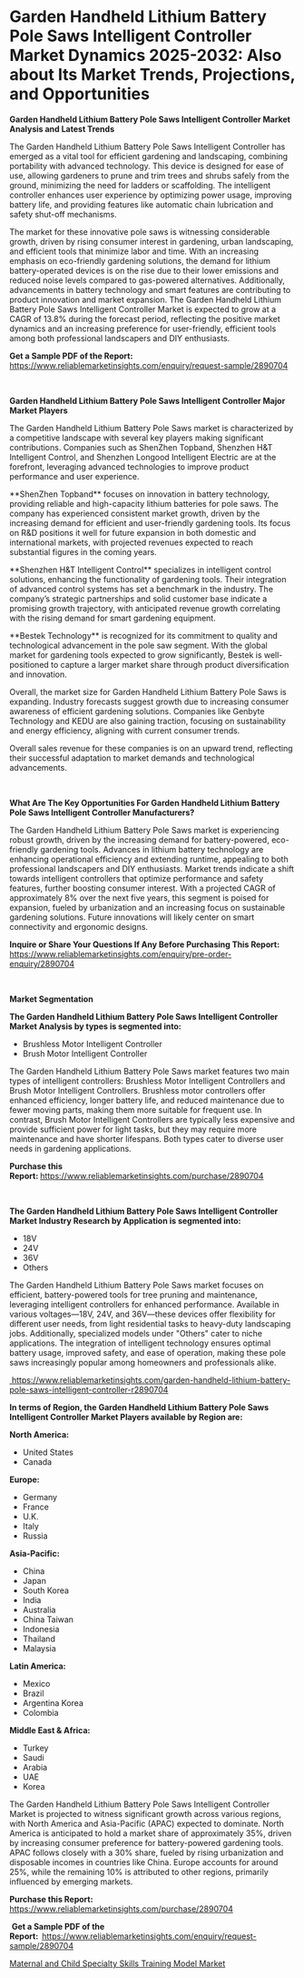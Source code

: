 <p><h1>Garden Handheld Lithium Battery Pole Saws Intelligent Controller Market Dynamics 2025-2032: Also about Its Market Trends, Projections, and Opportunities</h1></p><p><strong>Garden Handheld Lithium Battery Pole Saws Intelligent Controller Market Analysis and Latest Trends</strong></p>
<p><p>The Garden Handheld Lithium Battery Pole Saws Intelligent Controller has emerged as a vital tool for efficient gardening and landscaping, combining portability with advanced technology. This device is designed for ease of use, allowing gardeners to prune and trim trees and shrubs safely from the ground, minimizing the need for ladders or scaffolding. The intelligent controller enhances user experience by optimizing power usage, improving battery life, and providing features like automatic chain lubrication and safety shut-off mechanisms.</p><p>The market for these innovative pole saws is witnessing considerable growth, driven by rising consumer interest in gardening, urban landscaping, and efficient tools that minimize labor and time. With an increasing emphasis on eco-friendly gardening solutions, the demand for lithium battery-operated devices is on the rise due to their lower emissions and reduced noise levels compared to gas-powered alternatives. Additionally, advancements in battery technology and smart features are contributing to product innovation and market expansion. The Garden Handheld Lithium Battery Pole Saws Intelligent Controller Market is expected to grow at a CAGR of 13.8% during the forecast period, reflecting the positive market dynamics and an increasing preference for user-friendly, efficient tools among both professional landscapers and DIY enthusiasts.</p></p>
<p><strong>Get a Sample PDF of the Report:&nbsp;</strong> <a href="https://www.reliablemarketinsights.com/enquiry/request-sample/2890704?utm_campaign=3032&utm_medium=2&utm_source=Github&utm_content=ia&utm_term=14032025&utm_id=garden-handheld-lithium-battery-pole-saws-intelligent-controller">https://www.reliablemarketinsights.com/enquiry/request-sample/2890704</a></p>
<p>&nbsp;</p>
<p><strong>Garden Handheld Lithium Battery Pole Saws Intelligent Controller Major Market Players</strong></p>
<p><p>The Garden Handheld Lithium Battery Pole Saws market is characterized by a competitive landscape with several key players making significant contributions. Companies such as ShenZhen Topband, Shenzhen H&T Intelligent Control, and Shenzhen Longood Intelligent Electric are at the forefront, leveraging advanced technologies to improve product performance and user experience.</p><p>**ShenZhen Topband** focuses on innovation in battery technology, providing reliable and high-capacity lithium batteries for pole saws. The company has experienced consistent market growth, driven by the increasing demand for efficient and user-friendly gardening tools. Its focus on R&D positions it well for future expansion in both domestic and international markets, with projected revenues expected to reach substantial figures in the coming years.</p><p>**Shenzhen H&T Intelligent Control** specializes in intelligent control solutions, enhancing the functionality of gardening tools. Their integration of advanced control systems has set a benchmark in the industry. The company’s strategic partnerships and solid customer base indicate a promising growth trajectory, with anticipated revenue growth correlating with the rising demand for smart gardening equipment.</p><p>**Bestek Technology** is recognized for its commitment to quality and technological advancement in the pole saw segment. With the global market for gardening tools expected to grow significantly, Bestek is well-positioned to capture a larger market share through product diversification and innovation.</p><p>Overall, the market size for Garden Handheld Lithium Battery Pole Saws is expanding. Industry forecasts suggest growth due to increasing consumer awareness of efficient gardening solutions. Companies like Genbyte Technology and KEDU are also gaining traction, focusing on sustainability and energy efficiency, aligning with current consumer trends.</p><p>Overall sales revenue for these companies is on an upward trend, reflecting their successful adaptation to market demands and technological advancements.</p></p>
<p>&nbsp;</p>
<p><strong>What Are The Key Opportunities For Garden Handheld Lithium Battery Pole Saws Intelligent Controller Manufacturers?</strong></p>
<p><p>The Garden Handheld Lithium Battery Pole Saws market is experiencing robust growth, driven by the increasing demand for battery-powered, eco-friendly gardening tools. Advances in lithium battery technology are enhancing operational efficiency and extending runtime, appealing to both professional landscapers and DIY enthusiasts. Market trends indicate a shift towards intelligent controllers that optimize performance and safety features, further boosting consumer interest. With a projected CAGR of approximately 8% over the next five years, this segment is poised for expansion, fueled by urbanization and an increasing focus on sustainable gardening solutions. Future innovations will likely center on smart connectivity and ergonomic designs.</p></p>
<p><strong>Inquire or Share Your Questions If Any Before Purchasing This Report:</strong> <a href="https://www.reliablemarketinsights.com/enquiry/pre-order-enquiry/2890704?utm_campaign=3032&utm_medium=2&utm_source=Github&utm_content=ia&utm_term=14032025&utm_id=garden-handheld-lithium-battery-pole-saws-intelligent-controller">https://www.reliablemarketinsights.com/enquiry/pre-order-enquiry/2890704</a></p>
<p>&nbsp;</p>
<p><strong>Market Segmentation</strong></p>
<p><strong>The Garden Handheld Lithium Battery Pole Saws Intelligent Controller Market Analysis by types is segmented into:</strong></p>
<p><ul><li>Brushless Motor Intelligent Controller</li><li>Brush Motor Intelligent Controller</li></ul></p>
<p><p>The Garden Handheld Lithium Battery Pole Saws market features two main types of intelligent controllers: Brushless Motor Intelligent Controllers and Brush Motor Intelligent Controllers. Brushless motor controllers offer enhanced efficiency, longer battery life, and reduced maintenance due to fewer moving parts, making them more suitable for frequent use. In contrast, Brush Motor Intelligent Controllers are typically less expensive and provide sufficient power for light tasks, but they may require more maintenance and have shorter lifespans. Both types cater to diverse user needs in gardening applications.</p></p>
<p><strong>Purchase this Report:&nbsp;</strong><a href="https://www.reliablemarketinsights.com/purchase/2890704?utm_campaign=3032&utm_medium=2&utm_source=Github&utm_content=ia&utm_term=14032025&utm_id=garden-handheld-lithium-battery-pole-saws-intelligent-controller">https://www.reliablemarketinsights.com/purchase/2890704</a></p>
<p>&nbsp;</p>
<p><strong>The Garden Handheld Lithium Battery Pole Saws Intelligent Controller Market Industry Research by Application is segmented into:</strong></p>
<p><ul><li>18V</li><li>24V</li><li>36V</li><li>Others</li></ul></p>
<p><p>The Garden Handheld Lithium Battery Pole Saws market focuses on efficient, battery-powered tools for tree pruning and maintenance, leveraging intelligent controllers for enhanced performance. Available in various voltages—18V, 24V, and 36V—these devices offer flexibility for different user needs, from light residential tasks to heavy-duty landscaping jobs. Additionally, specialized models under "Others" cater to niche applications. The integration of intelligent technology ensures optimal battery usage, improved safety, and ease of operation, making these pole saws increasingly popular among homeowners and professionals alike.</p></p>
<p><a href="https://www.reliablemarketinsights.com/garden-handheld-lithium-battery-pole-saws-intelligent-controller-r2890704?utm_campaign=3032&utm_medium=2&utm_source=Github&utm_content=ia&utm_term=14032025&utm_id=garden-handheld-lithium-battery-pole-saws-intelligent-controller">&nbsp;https://www.reliablemarketinsights.com/garden-handheld-lithium-battery-pole-saws-intelligent-controller-r2890704</a></p>
<p><strong>In terms of Region, the Garden Handheld Lithium Battery Pole Saws Intelligent Controller Market Players available by Region are:</strong></p>
<p>
    <p> <strong> North America: </strong>
        <ul>
            <li>United States</li>
            <li>Canada</li>
        </ul>
        </p> 
    <p> <strong> Europe: </strong>
        <ul>
            <li>Germany</li>
            <li>France</li>
            <li>U.K.</li>
            <li>Italy</li>
            <li>Russia</li>
        </ul>
        </p> 
    <p> <strong> Asia-Pacific: </strong>
        <ul>
            <li>China</li>
            <li>Japan</li>
            <li>South Korea</li>
            <li>India</li>
            <li>Australia</li>
            <li>China Taiwan</li>
            <li>Indonesia</li>
            <li>Thailand</li>
            <li>Malaysia</li>
        </ul>
        </p> 
    <p> <strong> Latin America: </strong>
        <ul>
            <li>Mexico</li>
            <li>Brazil</li>
            <li>Argentina Korea</li>
            <li>Colombia</li>
        </ul>
        </p> 
    <p> <strong> Middle East & Africa: </strong>
        <ul>
            <li>Turkey</li>
            <li>Saudi</li>
            <li>Arabia</li>
            <li>UAE</li>
            <li>Korea</li>
        </ul>
    </p>
    </p>
<p><p>The Garden Handheld Lithium Battery Pole Saws Intelligent Controller Market is projected to witness significant growth across various regions, with North America and Asia-Pacific (APAC) expected to dominate. North America is anticipated to hold a market share of approximately 35%, driven by increasing consumer preference for battery-powered gardening tools. APAC follows closely with a 30% share, fueled by rising urbanization and disposable incomes in countries like China. Europe accounts for around 25%, while the remaining 10% is attributed to other regions, primarily influenced by emerging markets.</p></p>
<p><strong>Purchase this Report: </strong><a href="https://www.reliablemarketinsights.com/purchase/2890704?utm_campaign=3032&utm_medium=2&utm_source=Github&utm_content=ia&utm_term=14032025&utm_id=garden-handheld-lithium-battery-pole-saws-intelligent-controller">https://www.reliablemarketinsights.com/purchase/2890704</a></p>
<p>&nbsp;<strong>Get a Sample PDF of the Report:&nbsp;&nbsp;</strong><a href="https://www.reliablemarketinsights.com/enquiry/request-sample/2890704?utm_campaign=3032&utm_medium=2&utm_source=Github&utm_content=ia&utm_term=14032025&utm_id=garden-handheld-lithium-battery-pole-saws-intelligent-controller">https://www.reliablemarketinsights.com/enquiry/request-sample/2890704</a></p>
<p><strong></strong></p>
<p><p><a href="https://github.com/osbornrdaflalo/Market-Research-Report-List-1/blob/main/maternal-and-child-specialty-skills-training-model-market.md?utm_campaign=3032&utm_medium=2&utm_source=Github&utm_content=ia&utm_term=14032025&utm_id=garden-handheld-lithium-battery-pole-saws-intelligent-controller">Maternal and Child Specialty Skills Training Model Market</a></p></p>